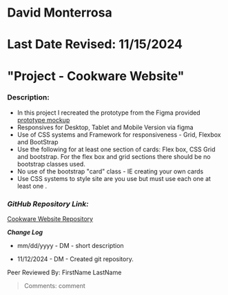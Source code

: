 # David Monterrosa
# Last Date Revised: 11/15/2024
# "Project - Cookware Website"
### Description:
- In this project I recreated the prototype from the Figma provided [prototype mockup](https://www.figma.com/proto/r5mPHG6c8kRhWrrhorOL2n/CodeStack-Academy-Website?node-id=69-3189&starting-point-node-id=69%3A3189&show-proto-sidebar=1&scaling=min-zoom&content-scaling=fixed&t=9MoTq44ErGGgaQlU-1) 
- Responsives for Desktop, Tablet and Mobile Version via figma 
- Use of CSS systems and Framework for responsiveness - Grid, Flexbox and BootStrap
- Use the following for at least one section of cards: Flex box, CSS Grid and bootstrap. For the flex box and grid sections there should be no bootstrap classes used.
- No use of the bootstrap "card" class - IE creating your own cards  
- Use CSS systems to style site are you use but must use each one at least one . 

### _GitHub Repository Link:_
[Cookware Website Repository](https://github.com/davidmonterrosa/MonterrosaDCCookwareWebsite.git)

***Change Log***
+ mm/dd/yyyy - DM - short description
- 11/12/2024 - DM - Created git repository.

Peer Reviewed By: FirstName LastName
> Comments: comment
